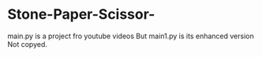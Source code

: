 # Stone-Paper-Scissor-

main.py
is a project fro youtube videos
But main1.py is its enhanced version  Not copyed.
